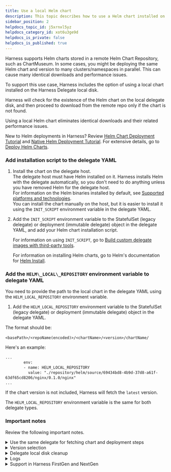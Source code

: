 ```yaml
---
title: Use a local Helm chart
description: This topic describes how to use a Helm chart installed on the Harness Delegate disk.
sidebar_position: 2
helpdocs_topic_id: j5xrnxl5yz
helpdocs_category_id: xot6u3ge9d
helpdocs_is_private: false
helpdocs_is_published: true
---
```


Harness supports Helm charts stored in a remote Helm Chart Repository, such as ChartMuseum. In some cases, you might be deploying the same Helm chart and version to many clusters/namespaces in parallel. This can cause many identical downloads and performance issues.

To support this use case, Harness includes the option of using a local chart installed on the Harness Delegate local disk.

Harness will check for the existence of the Helm chart on the local delegate disk, and then proceed to download from the remote repo only if the chart is not found.

Using a local Helm chart eliminates identical downloads and their related performance issues.

New to Helm deployments in Harness? Review [Helm Chart Deployment Tutorial](/docs/continuous-delivery/deploy-srv-diff-platforms/helm/helm-cd-quickstart) and [Native Helm Deployment Tutorial](/docs/continuous-delivery/deploy-srv-diff-platforms/native-helm/native-helm-quickstart). For extensive details, go to [Deploy Helm Charts](/docs/continuous-delivery/deploy-srv-diff-platforms/helm/cd-helm-category/deploy-helm-charts).

### Add installation script to the delegate YAML

1. Install the chart on the delegate host.  
   The delegate host must have Helm installed on it. Harness installs Helm with the delegate automatically, so you don't need to do anything unless you have removed Helm for the delegate host.  
   For information on the Helm binaries installed by default, see [Supported platforms and technologies](/docs/getting-started/supported-platforms-and-technologies.md).  
   You can install the chart manually on the host, but it is easier to install it using the `INIT_SCRIPT` environment variable in the delegate YAML.  
2. Add the `INIT_SCRIPT` environment variable to the StatefulSet (legacy delegate) or deployment (immutable delegate) object in the delegate YAML, and add your Helm chart installation script. 

   For information on using `INIT_SCRIPT`, go to [Build custom delegate images with third-party tools](/docs/platform/Delegates/customize-delegates/build-custom-delegate-images-with-third-party-tools).

   For information on installing Helm charts, go to Helm's documentation for [Helm Install](https://helm.sh/docs/helm/helm_install/).

### Add the `HELM\_LOCAL\_REPOSITORY` environment variable to delegate YAML

You need to provide the path to the local chart in the delegate YAML using the `HELM_LOCAL_REPOSITORY` environment variable.

1. Add the `HELM_LOCAL_REPOSITORY` environment variable to the StatefulSet (legacy delegate) or deployment (immutable delegate) object in the delegate YAML.

The format should be:

`<basePath>/<repoName(encoded)>/<chartName>/<version>/chartName/`

Here's an example:


```
...  
        env:  
        - name: HELM_LOCAL_REPOSITORY  
          value: "./repository/helm/source/69434bd8-4b9d-37d8-a61f-63df65cd8206/nginx/0.1.0/nginx"  
...
```
If the chart version is not included, Harness will fetch the `latest` version.

The `HELM_LOCAL_REPOSITORY` environment variable is the same for both delegate types.

### Important notes

Review the following important notes.

<details>
<summary>Use the same delegate for fetching chart and deployment steps</summary>

Chart fetching and deployment is performed by the same step. For example, in a Kubernetes Rolling deployment strategy it is performed by the Rolling step.

You can select a delegate for a step to use in the step's **Advanced** settings, **Delegate Selector**.

![](./static/use-a-local-helm-chart-00.png)

Ensure that the delegate(s) selected here is the same delegate(s) with the local Helm chart install and the delegate YAML updated accordingly.

</details>
<details>
<summary>Version selection</summary>

If chart version is left blank, Harness fetches the latest chart the first deployment. Subsequently, Harness checks if the chart the is present in the location specified using this format:

`<basePath>/<repoName(encoded)>/<chartName>/latest/chartName/`

</details>
<details>
<summary>Delegate local disk cleanup</summary>

If you use a local Helm chart, Harness does not clean up the downloaded files post deployment. You will need to perform any delegate local disk cleanup.

</details>
<details>
<summary>Logs</summary>

There is a slight difference in the logs for local and remote Helm charts. For example, if Harness doesn't find the chart in the local delegate disk at the time of first deployment, the logs include `Did not find the chart and version in local repo`:

![](./static/use-a-local-helm-chart-01.png)

When Harness finds the charts it displays the message `Found the chart at local repo at path`.

</details>
<details>
<summary>Support in Harness FirstGen and NextGen</summary>

Local Helm charts are supported in both Harness FirstGen and NextGen. There is no difference in setup.

Harness FirstGen does not include delegate selectors on many Workflow steps. Typically, you use infrastructure definition's cloud provider delegate Selectors to ensure that the delegate used for deployment has the local Helm chart installed. For more information, go to [Select Delegates with Selectors](/docs/first-gen/firstgen-platform/account/manage-delegates/select-delegates-for-specific-tasks-with-selectors).

</details>

